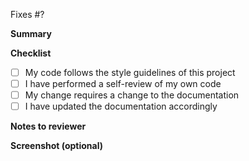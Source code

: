 Fixes #?

**Summary**



**Checklist**

- [ ] My code follows the style guidelines of this project
- [ ] I have performed a self-review of my own code
- [ ] My change requires a change to the documentation
- [ ] I have updated the documentation accordingly

**Notes to reviewer**



**Screenshot (optional)**

